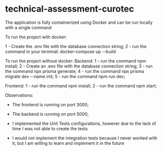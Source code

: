 # technical-assessment-curotec

The application is fully containerized using Docker and can be run locally with a single command

To run the project with docker:

1 - Create the .env file with the database connection string;
2 - run the command in your terminal: docker-compose up --build


To run the project without docker:
Backend:
1 - run the command npm install;
2 - Create an .env file with the database connection string;
3 - run the command npx prisma generate;
4 - run the command npx prisma migrate dev --name init;
5 - run the command npm run dev;

Frontend:
1 - run the command npm install;
2 - run the command npm start;


Observations:
- The frontend is running on port 3000;
- The backend is running on port 5000;

- I implemented the Unit Tests configurations, however due to the lack of time I was not able to create the tests
- I would not implement the integration tests because I never worked with it, but I am willing to learn and implement it in the future